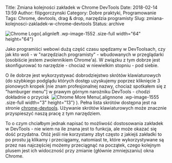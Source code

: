 Title: Zmiana kolejności zakładek w Chrome DevTools
Date: 2018-02-14 13:59
Author: filipgorczynski
Category: Dobre praktyki, Programowanie
Tags: Chrome, devtools, drag &amp; drop, narzędzia programisty
Slug: zmiana-kolejnosci-zakladek-w-chrome-devtools
Status: archive

![Chrome Logo](https://filipgorczynski.files.wordpress.com/2018/02/chrome-logo-e1518598798564.png){.alignleft .wp-image-1552 .size-full width="64" height="64"}

Jako programiści webowi dużą część czasu spędzamy w DevToolsach, czy jak kto woli - w "narzędziach programisty" - wbudowanych w przeglądarki (osobiście jestem zwolennikiem Chrome'a). W związku z tym dobrze jest skonfigurować to narzędzie - chociaż w niewielkim stopniu - pod siebie.

O ile dobrze jest wykorzystywać dobrodziejstwo skrótów klawiaturowych (do szybkiego podglądu których dostęp uzyskujemy poprzez kliknięcie 3 pionowych kropek [nie znam profesjonalnej nazwy, chociaż spotkałem się z "hamburger menu"] w prawym górnym narożniku DevTools - chodzi dokładnie o przycisk  ![Chrome More Menu](https://filipgorczynski.files.wordpress.com/2018/02/chrome_more_menu-e1518600773466.png){.alignnone .wp-image-1555 .size-full width="3" height="13"} ). Pełna lista skrótów dostępna jest na stronie [chrome-devtools](https://developers.google.com/web/tools/chrome-devtools/shortcuts). Używanie skrótów klawiaturowych może znacznie przyspieszyć naszą pracę z tym narzędziem.

To o czym chciałbym jednak napisać to możliwość dostosowania zakładek w DevTools - nie wiem na ile znana jest to funkcja, ale może okazać się dość przydatna. Otóż jeśli nie korzystamy zbyt często z jakiejś zakładki to po prostu ją klikamy i przeciągamy, natomiast te, które wykorzystywane są przez nas najczęściej możemy przeciągnąć na początek, czego kolejnym plusem jest ich widoczność przy zmianie (głównie zmniejszaniu) okna Chrome.
